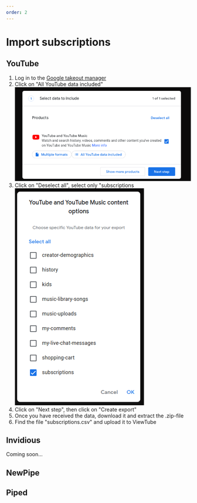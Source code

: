 ```yaml
---
order: 2
---
```


# Import subscriptions

## YouTube

1. Log in to the [Google takeout manager](https://takeout.google.com/takeout/custom/youtube)
2. Click on "All YouTube data included"
![Screenshot-youtube-export.png](/Screenshot-youtube-export.png)
3. Click on "Deselect all", select only "subscriptions
![Screenshot-youtube-export-2.png](/Screenshot-youtube-export-2.png)
4. Click on "Next step", then click on "Create export"
5. Once you have received the data, download it and extract the .zip-file
6. Find the file "subscriptions.csv" and upload it to ViewTube

## Invidious
Coming soon...
## NewPipe

## Piped